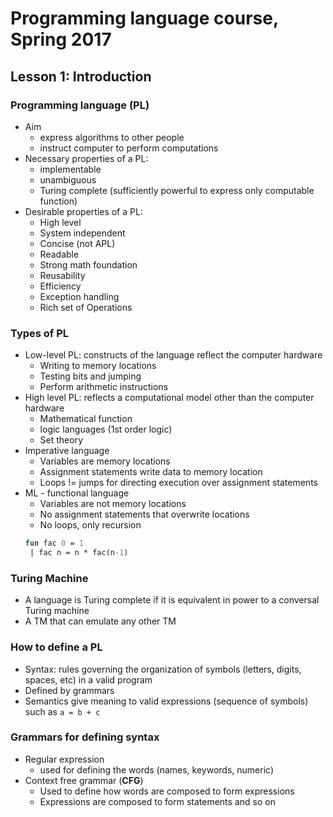 # Programming language course, Spring 2017

## Lesson 1: Introduction
### Programming language (PL)
- Aim
    - express algorithms to other people 
    - instruct computer to perform computations
- Necessary properties of a PL:
    - implementable
    - unambiguous 
    - Turing complete (sufficiently powerful to express only computable function) 
- Desirable properties of a PL:
    - High level
    - System independent 
    - Concise (not APL) 
    - Readable
    - Strong math foundation 
    - Reusability
    - Efficiency
    - Exception handling 
    - Rich set of Operations

### Types of PL
- Low-level PL: constructs of the language reflect the computer hardware
    - Writing to memory locations 
    - Testing bits and jumping 
    - Perform arithmetic instructions
- High level PL: reflects a computational model other than the computer hardware 
    - Mathematical function 
    - logic languages (1st order logic)
    - Set theory
- Imperative language
    - Variables are memory locations 
    - Assignment statements write data to memory location
    - Loops != jumps for directing execution over assignment statements
- ML - functional language
    - Variables are not memory locations 
    - No assignment statements that overwrite locations 
    - No loops, only recursion
    ```sml
    fun fac 0 = 1
     | fac n = n * fac(n-1)
    ```

### Turing Machine
- A language is Turing complete if it is equivalent in power to a conversal Turing machine
- A TM that can emulate any other TM

### How to define a PL
- Syntax: rules governing the organization of symbols (letters, digits, spaces, etc) in a valid program
- Defined by grammars
- Semantics give meaning to valid expressions (sequence of symbols) such as `a = b + c`

### Grammars for defining syntax
- Regular expression
    - used for defining the words (names, keywords, numeric) 
- Context free grammar (**CFG**)
    - Used to define how words are composed to form expressions 
    - Expressions are composed to form statements and so on
